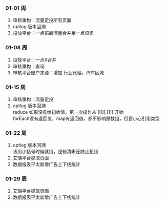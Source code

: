### 01-01 周
1. 审核重构：流量定投所有页面
2. optlog 版本回溯
3. 投放平台：一点拓展流量合并至一点资讯

### 01-08 周
1. 投放平台：一点X合并  
2. 审核重构：查询
3. 审核平台账户来源：增加 行业代理，汽车区域

### 01-15 周
1. 审核重构：流量定投
2. optlog 版本回溯  
reduce 如果没有给初始值，第一次操作从 ([0],[1]) 开始  
forEach没有返回值，map有返回值，都不影响原数组，但要小心引用类型

### 01-22 周
1. optlog 版本回溯  
该用小括号时候就用，逻辑清晰还防止犯错
2. 艾瑞平台抓取页面
3. 数据报表平太新增广告上下线统计
### 01-29 周
1. 艾瑞平台抓取页面
2. 数据报表平太新增广告上下线统计
